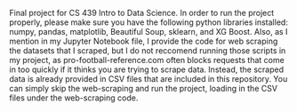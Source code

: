 Final project for CS 439 Intro to Data Science. In order to run the project properly, please make sure you have the following python libraries installed: numpy, pandas, matplotlib, Beautiful Soup, sklearn, and XG Boost. Also, as I mention in my Jupyter Notebook file, I provide the code for web scraping the datasets that I scraped, but I do not reccomend running those scripts in my project, as pro-football-reference.com often blocks requests that come in too quickly if it thinks you are trying to scrape data. Instead, the scraped data is already provided in CSV files that are included in this repository. You can simply skip the web-scraping and run the project, loading in the CSV files under the web-scraping code. 
